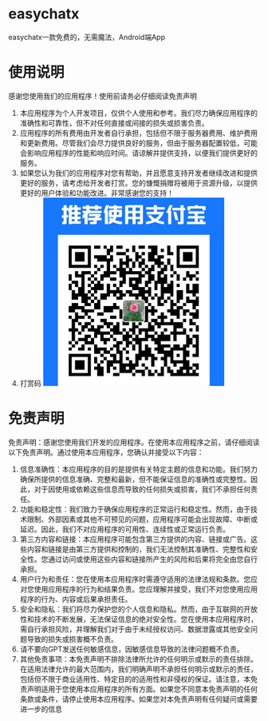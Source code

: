 # easychatx
easychatx一款免费的，无需魔法，Android端App
# 使用说明
感谢您使用我们的应用程序！使用前请务必仔细阅读免责声明
1. 本应用程序为个人开发项目，仅供个人使用和参考。我们尽力确保应用程序的准确性和可靠性，但不对任何直接或间接的损失或损害负责。
2. 应用程序的所有费用由开发者自行承担，包括但不限于服务器费用、维护费用和更新费用。尽管我们会尽力提供良好的服务，但由于服务器配置较低，可能会影响应用程序的性能和响应时间。请谅解并提供支持，以便我们提供更好的服务。
3. 如果您认为我们的应用程序对您有帮助，并且愿意支持开发者继续改进和提供更好的服务，请考虑给开发者打赏。您的慷慨捐赠将被用于资源升级，以提供更好的用户体验和功能改进。非常感谢您的支持！
4. 打赏码 ![RUNOOB 打赏码](https://github.com/fanaiai/easychatx/blob/main/1.png)
# 免责声明
免责声明：感谢您使用我们开发的应用程序。在使用本应用程序之前，请仔细阅读以下免责声明。通过使用本应用程序，您确认并接受以下内容：
1.  信息准确性：本应用程序的目的是提供有关特定主题的信息和功能。我们努力确保所提供的信息准确、完整和最新，但不能保证信息的准确性或完整性。因此，对于因使用或依赖这些信息而导致的任何损失或损害，我们不承担任何责任。
2.  功能和稳定性：我们致力于确保应用程序的正常运行和稳定性。然而，由于技术限制、外部因素或其他不可预见的问题，应用程序可能会出现故障、中断或延迟。因此，我们不对应用程序的可用性、连续性或正常运行负责。
3.  第三方内容和链接：本应用程序可能包含第三方提供的内容、链接或广告。这些内容和链接是由第三方提供和控制的，我们无法控制其准确性、完整性和安全性。您通过访问或使用这些内容和链接所产生的风险和后果将完全由您自行承担。
4.  用户行为和责任：您在使用本应用程序时需遵守适用的法律法规和条款。您应对您使用应用程序的行为和结果负责。您应理解并接受，我们不对您使用应用程序的行为、内容或后果承担责任。
5.  安全和隐私：我们将尽力保护您的个人信息和隐私。然而，由于互联网的开放性和技术的不断发展，无法保证信息的绝对安全性。您在使用本应用程序时，需自行承担风险，并理解我们对于由于未经授权访问、数据泄露或其他安全问题导致的损失或损害概不负责。
6.  请不要向GPT发送任何敏感信息，因敏感信息导致的法律问题概不负责。
7.  其他免责事项：本免责声明不排除法律所允许的任何明示或默示的责任排除。在适用法律允许的最大范围内，我们明确声明不承担任何明示或默示的责任，包括但不限于商业适用性、特定目的的适用性和非侵权的保证。请注意，本免责声明适用于您使用本应用程序的所有方面。如果您不同意本免责声明的任何条款或条件，请停止使用本应用程序。如果您对本免责声明有任何疑问或需要进一步的信息
